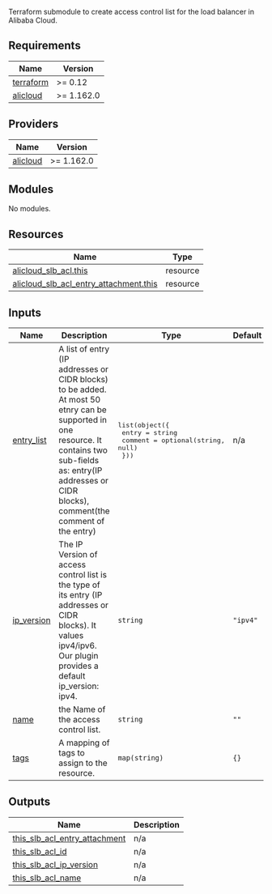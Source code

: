 Terraform submodule to create access control list for the load balancer in Alibaba Cloud.

<!-- BEGIN_TF_DOCS -->
## Requirements

| Name | Version |
|------|---------|
| <a name="requirement_terraform"></a> [terraform](#requirement\_terraform) | >= 0.12 |
| <a name="requirement_alicloud"></a> [alicloud](#requirement\_alicloud) | >= 1.162.0 |

## Providers

| Name | Version |
|------|---------|
| <a name="provider_alicloud"></a> [alicloud](#provider\_alicloud) | >= 1.162.0 |

## Modules

No modules.

## Resources

| Name | Type |
|------|------|
| [alicloud_slb_acl.this](https://registry.terraform.io/providers/hashicorp/alicloud/latest/docs/resources/slb_acl) | resource |
| [alicloud_slb_acl_entry_attachment.this](https://registry.terraform.io/providers/hashicorp/alicloud/latest/docs/resources/slb_acl_entry_attachment) | resource |

## Inputs

| Name | Description | Type | Default | Required |
|------|-------------|------|---------|:--------:|
| <a name="input_entry_list"></a> [entry\_list](#input\_entry\_list) | A list of entry (IP addresses or CIDR blocks) to be added. At most 50 etnry can be supported in one resource. It contains two sub-fields as: entry(IP addresses or CIDR blocks), comment(the comment of the entry) | <pre>list(object({<br>    entry   = string<br>    comment = optional(string, null)<br>  }))</pre> | n/a | yes |
| <a name="input_ip_version"></a> [ip\_version](#input\_ip\_version) | The IP Version of access control list is the type of its entry (IP addresses or CIDR blocks). It values ipv4/ipv6. Our plugin provides a default ip\_version: ipv4. | `string` | `"ipv4"` | no |
| <a name="input_name"></a> [name](#input\_name) | the Name of the access control list. | `string` | `""` | no |
| <a name="input_tags"></a> [tags](#input\_tags) | A mapping of tags to assign to the resource. | `map(string)` | `{}` | no |

## Outputs

| Name | Description |
|------|-------------|
| <a name="output_this_slb_acl_entry_attachment"></a> [this\_slb\_acl\_entry\_attachment](#output\_this\_slb\_acl\_entry\_attachment) | n/a |
| <a name="output_this_slb_acl_id"></a> [this\_slb\_acl\_id](#output\_this\_slb\_acl\_id) | n/a |
| <a name="output_this_slb_acl_ip_version"></a> [this\_slb\_acl\_ip\_version](#output\_this\_slb\_acl\_ip\_version) | n/a |
| <a name="output_this_slb_acl_name"></a> [this\_slb\_acl\_name](#output\_this\_slb\_acl\_name) | n/a |
<!-- END_TF_DOCS -->